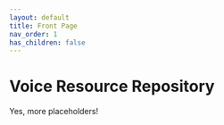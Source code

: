 ```yaml
---
layout: default
title: Front Page
nav_order: 1
has_children: false
---
```




# Voice Resource Repository
Yes, more placeholders!
